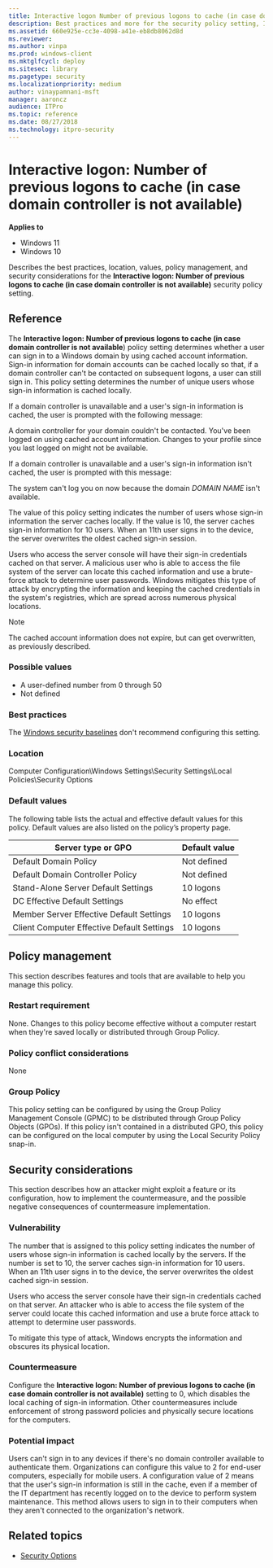 ```yaml
---
title: Interactive logon Number of previous logons to cache (in case domain controller is not available)
description: Best practices and more for the security policy setting, Interactive logon Number of previous logons to cache (in case domain controller is not available).
ms.assetid: 660e925e-cc3e-4098-a41e-eb8db8062d8d
ms.reviewer:
ms.author: vinpa
ms.prod: windows-client
ms.mktglfcycl: deploy
ms.sitesec: library
ms.pagetype: security
ms.localizationpriority: medium
author: vinaypamnani-msft
manager: aaroncz
audience: ITPro
ms.topic: reference
ms.date: 08/27/2018
ms.technology: itpro-security
---
```


# Interactive logon: Number of previous logons to cache (in case domain controller is not available)

**Applies to**
-   Windows 11
-   Windows 10

Describes the best practices, location, values, policy management, and security considerations for the **Interactive logon: Number of previous logons to cache (in case domain controller is not available)** security policy setting.

## Reference

The **Interactive logon: Number of previous logons to cache (in case domain controller is not available**) policy setting determines whether a user can sign in to a Windows domain by using cached account information. Sign-in information for domain accounts can be cached locally so that, if a domain controller can't be contacted on subsequent logons, a user can still sign in. This policy setting determines the number of unique users whose sign-in information is cached locally.

If a domain controller is unavailable and a user's sign-in information is cached, the user is prompted with the following message:

A domain controller for your domain couldn't be contacted. You've been logged on using cached account information. Changes to your profile since you last logged on might not be available.

If a domain controller is unavailable and a user's sign-in information isn't cached, the user is prompted with this message:

The system can't log you on now because the domain *DOMAIN NAME* isn't available.

The value of this policy setting indicates the number of users whose sign-in information the server caches locally. If the value is 10, the server caches sign-in information for 10 users. When an 11th user signs in to the device, the server overwrites the oldest cached sign-in session.

Users who access the server console will have their sign-in credentials cached on that server. A malicious user who is able to access the file system of the server can locate this cached information and use a brute-force attack to determine user passwords. Windows mitigates this type of attack by
encrypting the information and keeping the cached credentials in the system's registries, which are spread across numerous physical locations.

> [!NOTE]
> The cached account information does not expire, but can get overwritten, as previously described.

### Possible values

-   A user-defined number from 0 through 50
-   Not defined

### Best practices

The [Windows security baselines](../../operating-system-security/device-management/windows-security-configuration-framework/windows-security-baselines.md) don't recommend configuring this setting.

### Location

Computer Configuration\\Windows Settings\\Security Settings\\Local Policies\\Security Options

### Default values

The following table lists the actual and effective default values for this policy. Default values are also listed on the policy’s property page.

| Server type or GPO | Default value |
| - | - |
| Default Domain Policy| Not defined|
| Default Domain Controller Policy | Not defined|
| Stand-Alone Server Default Settings | 10 logons|
| DC Effective Default Settings | No effect|
| Member Server Effective Default Settings | 10 logons|
| Client Computer Effective Default Settings| 10 logons|

## Policy management

This section describes features and tools that are available to help you manage this policy.

### Restart requirement

None. Changes to this policy become effective without a computer restart when they're saved locally or distributed through Group Policy.

### Policy conflict considerations

None

### Group Policy

This policy setting can be configured by using the Group Policy Management Console (GPMC) to be distributed through Group Policy Objects (GPOs). If this policy isn't contained in a distributed GPO, this policy can be configured on the local computer by using the Local Security Policy snap-in.

## Security considerations

This section describes how an attacker might exploit a feature or its configuration, how to implement the countermeasure, and the possible negative consequences of countermeasure implementation.

### Vulnerability

The number that is assigned to this policy setting indicates the number of users whose sign-in information is cached locally by the servers. If the number is set to 10, the server caches sign-in information for 10 users. When an 11th user signs in to the device, the server overwrites the oldest cached sign-in session.

Users who access the server console have their sign-in credentials cached on that server. An attacker who is able to access the file system of the server could locate this cached information and use a brute force attack to attempt to determine user passwords.

To mitigate this type of attack, Windows encrypts the information and obscures its physical location.

### Countermeasure

Configure the **Interactive logon: Number of previous logons to cache (in case domain controller is not available)** setting to 0, which disables the local caching of sign-in information. Other countermeasures include enforcement of strong password policies and physically secure locations for the computers.

### Potential impact

Users can't sign in to any devices if there's no domain controller available to authenticate them. Organizations can configure this value to 2 for end-user computers, especially for mobile users. A configuration value of 2 means that the user's sign-in information is still in the cache, even if a
member of the IT department has recently logged on to the device to perform system maintenance. This method allows users to sign in to their computers when they aren't connected to the organization's network.

## Related topics

- [Security Options](security-options.md)
